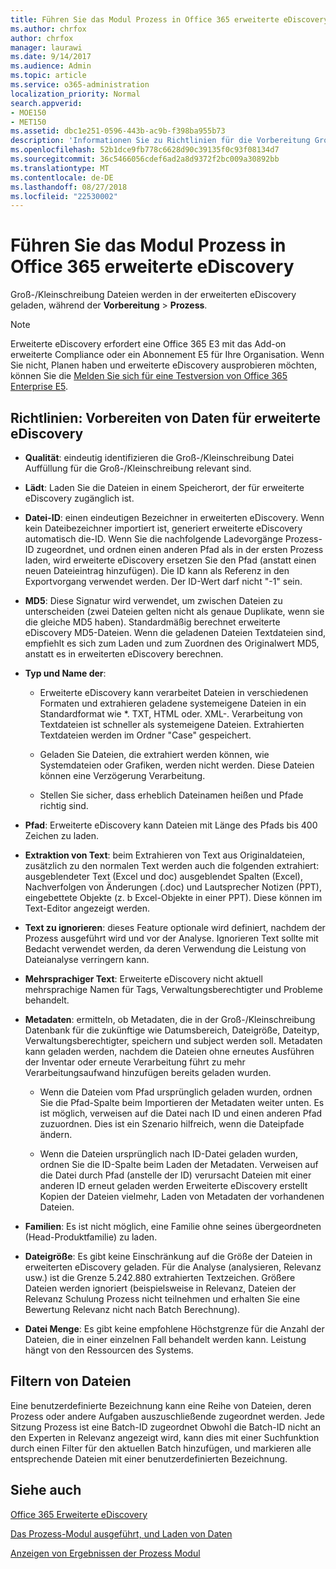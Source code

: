 ```yaml
---
title: Führen Sie das Modul Prozess in Office 365 erweiterte eDiscovery
ms.author: chrfox
author: chrfox
manager: laurawi
ms.date: 9/14/2017
ms.audience: Admin
ms.topic: article
ms.service: o365-administration
localization_priority: Normal
search.appverid:
- MOE150
- MET150
ms.assetid: dbc1e251-0596-443b-ac9b-f398ba955b73
description: 'Informationen Sie zu Richtlinien für die Vorbereitung Groß-/Kleinschreibung von Dateien von Office 365-Daten für die Analyse mit Office 365 erweiterte eDiscovery.  '
ms.openlocfilehash: 52b1dce9fb778c6628d90c39135f0c93f08134d7
ms.sourcegitcommit: 36c5466056cdef6ad2a8d9372f2bc009a30892bb
ms.translationtype: MT
ms.contentlocale: de-DE
ms.lasthandoff: 08/27/2018
ms.locfileid: "22530002"
---
```

# <a name="run-the-process-module-in-office-365-advanced-ediscovery"></a>Führen Sie das Modul Prozess in Office 365 erweiterte eDiscovery

Groß-/Kleinschreibung Dateien werden in der erweiterten eDiscovery geladen, während der **Vorbereitung** \> **Prozess**. 
  
> [!NOTE]
> Erweiterte eDiscovery erfordert eine Office 365 E3 mit das Add-on erweiterte Compliance oder ein Abonnement E5 für Ihre Organisation. Wenn Sie nicht, Planen haben und erweiterte eDiscovery ausprobieren möchten, können Sie die [Melden Sie sich für eine Testversion von Office 365 Enterprise E5](https://go.microsoft.com/fwlink/p/?LinkID=698279). 
  
## <a name="guidelines-preparing-data-for-advanced-ediscovery"></a>Richtlinien: Vorbereiten von Daten für erweiterte eDiscovery

- **Qualität**: eindeutig identifizieren die Groß-/Kleinschreibung Datei Auffüllung für die Groß-/Kleinschreibung relevant sind.
    
- **Lädt**: Laden Sie die Dateien in einem Speicherort, der für erweiterte eDiscovery zugänglich ist.
    
- **Datei-ID**: einen eindeutigen Bezeichner in erweiterten eDiscovery. Wenn kein Dateibezeichner importiert ist, generiert erweiterte eDiscovery automatisch die-ID. Wenn Sie die nachfolgende Ladevorgänge Prozess-ID zugeordnet, und ordnen einen anderen Pfad als in der ersten Prozess laden, wird erweiterte eDiscovery ersetzen Sie den Pfad (anstatt einen neuen Dateieintrag hinzufügen). Die ID kann als Referenz in den Exportvorgang verwendet werden. Der ID-Wert darf nicht "-1" sein.
    
- **MD5**: Diese Signatur wird verwendet, um zwischen Dateien zu unterscheiden (zwei Dateien gelten nicht als genaue Duplikate, wenn sie die gleiche MD5 haben). Standardmäßig berechnet erweiterte eDiscovery MD5-Dateien. Wenn die geladenen Dateien Textdateien sind, empfiehlt es sich zum Laden und zum Zuordnen des Originalwert MD5, anstatt es in erweiterten eDiscovery berechnen.
    
- **Typ und Name der**:
    
  - Erweiterte eDiscovery kann verarbeitet Dateien in verschiedenen Formaten und extrahieren geladene systemeigene Dateien in ein Standardformat wie \*. TXT, HTML oder. XML-. Verarbeitung von Textdateien ist schneller als systemeigene Dateien. Extrahierten Textdateien werden im Ordner "Case" gespeichert.
    
  - Geladen Sie Dateien, die extrahiert werden können, wie Systemdateien oder Grafiken, werden nicht werden. Diese Dateien können eine Verzögerung Verarbeitung.
    
  - Stellen Sie sicher, dass erheblich Dateinamen heißen und Pfade richtig sind.
    
- **Pfad**: Erweiterte eDiscovery kann Dateien mit Länge des Pfads bis 400 Zeichen zu laden.
    
- **Extraktion von Text**: beim Extrahieren von Text aus Originaldateien, zusätzlich zu den normalen Text werden auch die folgenden extrahiert: ausgeblendeter Text (Excel und doc) ausgeblendet Spalten (Excel), Nachverfolgen von Änderungen (.doc) und Lautsprecher Notizen (PPT), eingebettete Objekte (z. b Excel-Objekte in einer PPT). Diese können im Text-Editor angezeigt werden.
    
- **Text zu ignorieren**: dieses Feature optionale wird definiert, nachdem der Prozess ausgeführt wird und vor der Analyse. Ignorieren Text sollte mit Bedacht verwendet werden, da deren Verwendung die Leistung von Dateianalyse verringern kann.
    
- **Mehrsprachiger Text**: Erweiterte eDiscovery nicht aktuell mehrsprachige Namen für Tags, Verwaltungsberechtigter und Probleme behandelt.
    
- **Metadaten**: ermitteln, ob Metadaten, die in der Groß-/Kleinschreibung Datenbank für die zukünftige wie Datumsbereich, Dateigröße, Dateityp, Verwaltungsberechtigter, speichern und subject werden soll. Metadaten kann geladen werden, nachdem die Dateien ohne erneutes Ausführen der Inventar oder erneute Verarbeitung führt zu mehr Verarbeitungsaufwand hinzufügen bereits geladen wurden. 
    
  - Wenn die Dateien vom Pfad ursprünglich geladen wurden, ordnen Sie die Pfad-Spalte beim Importieren der Metadaten weiter unten. Es ist möglich, verweisen auf die Datei nach ID und einen anderen Pfad zuzuordnen. Dies ist ein Szenario hilfreich, wenn die Dateipfade ändern.
    
  - Wenn die Dateien ursprünglich nach ID-Datei geladen wurden, ordnen Sie die ID-Spalte beim Laden der Metadaten. Verweisen auf die Datei durch Pfad (anstelle der ID) verursacht Dateien mit einer anderen ID erneut geladen werden Erweiterte eDiscovery erstellt Kopien der Dateien vielmehr, Laden von Metadaten der vorhandenen Dateien.
    
- **Familien**: Es ist nicht möglich, eine Familie ohne seines übergeordneten (Head-Produktfamilie) zu laden. 
    
- **Dateigröße**: Es gibt keine Einschränkung auf die Größe der Dateien in erweiterten eDiscovery geladen. Für die Analyse (analysieren, Relevanz usw.) ist die Grenze 5.242.880 extrahierten Textzeichen. Größere Dateien werden ignoriert (beispielsweise in Relevanz, Dateien der Relevanz Schulung Prozess nicht teilnehmen und erhalten Sie eine Bewertung Relevanz nicht nach Batch Berechnung).
    
- **Datei Menge**: Es gibt keine empfohlene Höchstgrenze für die Anzahl der Dateien, die in einer einzelnen Fall behandelt werden kann. Leistung hängt von den Ressourcen des Systems. 
    
## <a name="filtering-files"></a>Filtern von Dateien

Eine benutzerdefinierte Bezeichnung kann eine Reihe von Dateien, deren Prozess oder andere Aufgaben auszuschließende zugeordnet werden. Jede Sitzung Prozess ist eine Batch-ID zugeordnet Obwohl die Batch-ID nicht an den Experten in Relevanz angezeigt wird, kann dies mit einer Suchfunktion durch einen Filter für den aktuellen Batch hinzufügen, und markieren alle entsprechende Dateien mit einer benutzerdefinierten Bezeichnung. 
  
## <a name="see-also"></a>Siehe auch

[Office 365 Erweiterte eDiscovery](office-365-advanced-ediscovery.md)
  
[Das Prozess-Modul ausgeführt, und Laden von Daten](run-the-process-module-and-load-data-in-advanced-ediscovery.md)
  
[Anzeigen von Ergebnissen der Prozess Modul](view-process-module-results-in-advanced-ediscovery.md)

